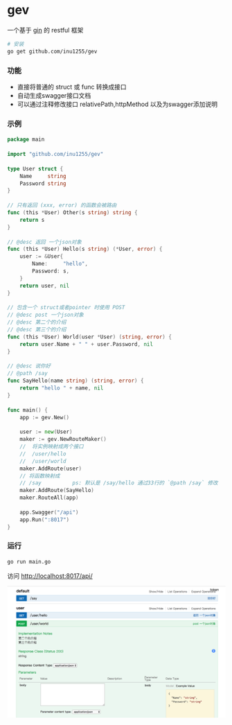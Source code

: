 # gev

一个基于 [gin](https://github.com/gin-gonic/gin) 的 restful 框架

``` bash
# 安装
go get github.com/inu1255/gev
```

### 功能

- 直接将普通的 struct 或 func 转换成接口
- 自动生成swagger接口文档
- 可以通过注释修改接口 relativePath,httpMethod 以及为swagger添加说明

### 示例

``` go
package main

import "github.com/inu1255/gev"

type User struct {
    Name     string
    Password string
}

// 只有返回 (xxx, error) 的函数会被路由
func (this *User) Other(s string) string {
    return s
}

// @desc 返回 一个json对象
func (this *User) Hello(s string) (*User, error) {
    user := &User{
        Name:     "hello",
        Password: s,
    }
    return user, nil
}

// 包含一个 struct或者pointer 时使用 POST
// @desc post 一个json对象
// @desc 第二个的介绍
// @desc 第三个的介绍
func (this *User) World(user *User) (string, error) {
    return user.Name + " " + user.Password, nil
}

// @desc 说你好
// @path /say
func SayHello(name string) (string, error) {
    return "hello " + name, nil
}

func main() {
    app := gev.New()

    user := new(User)
    maker := gev.NewRouteMaker()
    //  将实例映射成两个接口
    //  /user/hello
    //  /user/world
    maker.AddRoute(user)
    // 将函数映射成
    // /say          ps: 默认是 /say/hello 通过33行的 `@path /say` 修改
    maker.AddRoute(SayHello)
    maker.RouteAll(app)

    app.Swagger("/api")
    app.Run(":8017")
}
```

### 运行

``` bash
go run main.go
```
访问 [http://localhost:8017/api/](http://localhost:8017/api/)

![](screenshot/swagger.png)